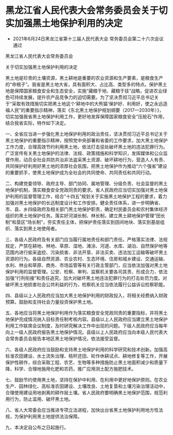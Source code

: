 # 黑龙江省人民代表大会常务委员会关于切实加强黑土地保护利用的决定

- 2021年6月24日黑龙江省第十三届人民代表大会
  常务委员会第二十六次会议通过

<!-- INFO END -->

黑龙江省人民代表大会常务委员会

关于切实加强黑土地保护利用的决定

黑土地是珍贵的土壤资源，黑土耕地是重要的农业资源和生产要素，是粮食生产的“命根子”。我省是黑土地大省，具有面积大、占比高、类型多的特点。保护黑土地是保障国家粮食安全和生态安全，实施“藏粮于地、藏粮于技”战略，促进农业绿色可持续发展，提升农产品竞争力的迫切需要。为了坚决贯彻习近平总书记关于“采取有效措施切实把黑土地这个‘耕地中的大熊猫’保护好、利用好，使之永远造福人民”的重要指示精神，落实《东北黑土地保护规划纲要（2017—2030年）》，切实加强我省黑土地保护利用工作，更好地发挥保障国家粮食安全“压舱石”作用，结合我省实际，特作如下决定。

一、全省应当进一步强化黑土地保护利用的政治责任，坚决贯彻习近平总书记关于黑土地保护的重要指示精神，按照党中央部署和省委的工作要求，加大黑土地保护工作力度，合理高效节约利用黑土地，依法打击惩处破坏黑土地的违法犯罪行为。广泛宣传有关黑土地保护的法律、法规、政策措施和科学知识，发挥媒体和公众监督作用，动员全社会共防共治非法盗采黑土资源、破坏耕地行为，营造人人有责、共同保护好利用好黑土地的浓厚社会氛围，把黑土地保护作为推动“六个强省”建设的重要抓手，使黑土地保护成为全社会的共同使命、共同责任和共同行动。

二、构建党委领导、政府主导、部门协同、属地管理、分级负责、社会监督的黑土地保护机制，落实粮食安全党政同责的要求。省人民政府应当切实加强对黑土地保护利用的监督管理工作，结合“十四五”规划关于实施黑土地保护工程的要求，着力加强对黑土地保护的长远制度设计和工作安排。健全责任体系，进一步明确省、市、县、乡四级政府及相关部门黑土地保护职责，确定村民委员会和农村集体经济组织的黑土地保护任务。落实好河湖长制、林长制，建立黑土耕地保护管理“田长制”和垦区“场长制”，夯实责任主体，把保护责任落实到田间地块、落实到基层组织、落实到黑土地使用者。

三、各级人民政府及有关部门应当履行属地责任和部门责任。严格落实法律、法规规定，严禁在耕地、林地、草原、湿地、滩涂、河道、水库、湖泊、自然保护地等范围内进行偷采盗挖、污染损害、非法开垦、非法买卖、违法加工运输等破坏黑土资源的行为。各级自然资源、农业农村、生态环境、住房和城乡建设、交通运输、水利、林业和草原、商务、市场监管等有关行政主管部门，应当依法加强对黑土地保护利用的监督管理。公安、检察、审判、监察机关要各司其责、形成合力，依法加强“行刑衔接”和责任追究，加大对破坏黑土地违法犯罪行为的打击处罚力度。对破坏黑土地损害社会公共利益的行为，检察机关应当依法履行公益诉讼检察职能。

四、县级以上人民政府应当加大黑土地保护利用的财政投入，将相关经费纳入财政预算。鼓励和支持社会力量投资保护黑土地。

五、各地应当将黑土地保护利用作为落实粮食安全党政同责的重要指标，并将黑土地保护完成情况纳入目标责任制考核内容。县级以上人民政府应当建立黑土地保护利用工作联席会议制度，及时研究解决工作中出现的问题。下级人民政府应当每年向上一级人民政府报告黑土地保护情况。县级以上人民政府应当向本级人民代表大会常务委员会报告本地区黑土地保护情况，依法接受监督。

六、各级人民政府应当鼓励和支持黑土地保护利用的科学研究和技术创新。加强高标准农田建设、水土流失治理、秸秆还田、轮作休耕试点、耕地修复等工作，开展保护性耕作，综合采取工程、农艺、生物等多种措施防止黑土地面积减少和质量下降，科学、合理地施用化肥和农药，推广应用测土配方施肥技术。

七、鼓励节约使用黑土地，坚持在保护中利用、在利用中更好地保护原则。在农业生产、园林绿化、高标准农田建设、土壤改良、土地复垦和土壤污染治理活动中，合理使用建设用地剥离的耕作层土壤。省人民政府要明确黑土地保护范围，规范利用行为，防止滥用、破坏黑土地。

八、省人大常委会应当推进专项立法进程，加快出台省黑土地保护利用地方性法规，为保护利用黑土地提供法治保障。

九、本决定自公布之日起施行。
